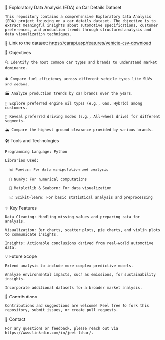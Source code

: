 🚗 Exploratory Data Analysis (EDA) on Car Details Dataset

    This repository contains a comprehensive Exploratory Data Analysis (EDA) project focusing on a car details dataset. The objective is to extract meaningful insights about automotive specifications, customer preferences, and production trends through structured analysis and data visualization techniques.

🔗 Link to the dataset: https://carapi.app/features/vehicle-csv-download

📌 Objectives

    🔍 Identify the most common car types and brands to understand market dominance.

    ⛽ Compare fuel efficiency across different vehicle types like SUVs and sedans.

    🏭 Analyze production trends by car brands over the years.

    🌟 Explore preferred engine oil types (e.g., Gas, Hybrid) among customers.

    🚗 Reveal preferred driving modes (e.g., All-wheel drive) for different segments.

    🏔️ Compare the highest ground clearance provided by various brands.

🛠️ Tools and Technologies

    Programming Language: Python

    Libraries Used:

      📊 Pandas: For data manipulation and analysis

      🧮 NumPy: For numerical computations

      🎨 Matplotlib & Seaborn: For data visualization

      📈 Scikit-learn: For basic statistical analysis and preprocessing

✨ Key Features

    Data Cleaning: Handling missing values and preparing data for analysis.

    Visualization: Bar charts, scatter plots, pie charts, and violin plots to communicate insights.

    Insights: Actionable conclusions derived from real-world automotive data.

💡 Future Scope

    Extend analysis to include more complex predictive models.

    Analyze environmental impacts, such as emissions, for sustainability insights.

    Incorporate additional datasets for a broader market analysis.

🤝 Contributions

    Contributions and suggestions are welcome! Feel free to fork this repository, submit issues, or create pull requests.

📧 Contact

    For any questions or feedback, please reach out via https://www.linkedin.com/in/jeet-lohar/.
